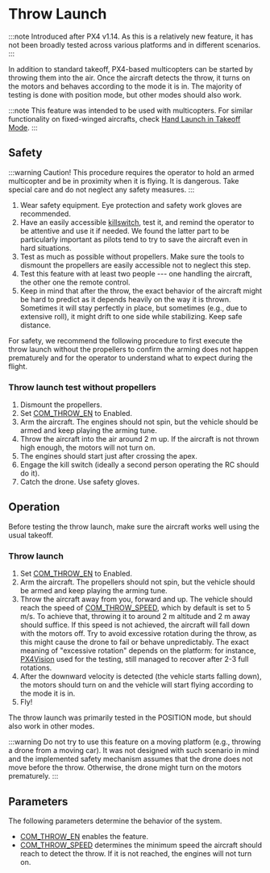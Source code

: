 # Throw Launch

:::note
Introduced after PX4 v1.14. As this is a relatively new feature, it has not been
broadly tested across various platforms and in different scenarios. 
:::

In addition to standard takeoff, PX4-based multicopters can be started by
throwing them into the air. Once the aircraft detects the throw, it turns on
the motors and behaves according to the mode it is in. The majority of testing
is done with position mode, but other modes should also work.

:::note
This feature was intended to be used with multicopters. For similar
functionality on fixed-winged aircrafts, check
[Hand Launch in Takeoff Mode](../flight_modes_fw/takeoff.md#catapult-hand-launch).
:::

## Safety

:::warning
Caution! This procedure requires the operator to hold an armed multicopter and
be in proximity when it is flying. It is dangerous. Take special care and do not
neglect any safety measures.
:::

1. Wear safety equipment. Eye protection and safety work gloves are recommended.
1. Have an easily accessible [killswitch](../config/safety.md#kill-switch), test
   it, and remind the operator to be attentive and use it if needed. We found the
   latter part to be particularly important as pilots tend to try to save the
   aircraft even in hard situations. 
1. Test as much as possible without propellers. Make sure the tools to dismount
   the propellers are easily accessible not to neglect this step.
1. Test this feature with at least two people --- one handling the aircraft, the
   other one the remote control.
1. Keep in mind that after the throw, the exact behavior of the aircraft might
   be hard to predict as it depends heavily on the way it is thrown. Sometimes
   it will stay perfectly in place, but sometimes (e.g., due to extensive roll),
   it might drift to one side while stabilizing. Keep safe distance.

For safety, we recommend the following procedure to first execute the throw
launch without the propellers to confirm the arming does not happen prematurely
and for the operator to understand what to expect during the flight.

### Throw launch test without propellers

1. Dismount the propellers.
1. Set [COM_THROW_EN](../advanced_config/parameter_reference.md#COM_THROW_EN) to Enabled.
1. Arm the aircraft. The engines should not spin, but the vehicle should be
   armed and keep playing the arming tune.
1. Throw the aircraft into the air around 2 m up. If the aircraft is not thrown
   high enough, the motors will not turn on.
1. The engines should start just after crossing the apex.
1. Engage the kill switch (ideally a second person operating the RC should do it).
1. Catch the drone. Use safety gloves.

## Operation

Before testing the throw launch, make sure the aircraft works well using the
usual takeoff. 

### Throw launch

1. Set [COM_THROW_EN](../advanced_config/parameter_reference.md#COM_THROW_EN) to Enabled.
1. Arm the aircraft. The propellers should not spin, but the vehicle should be
   armed and keep playing the arming tune.
1. Throw the aircraft away from you, forward and up. The vehicle should reach
   the speed of
   [COM_THROW_SPEED](../advanced_config/parameter_reference.md#COM_THROW_SPEED),
   which by default is set to 5 m/s. To achieve that, throwing it to around 2 m
   altitude and 2 m away should suffice. If this speed is not achieved, the
   aircraft will fall down with the motors off. Try to avoid excessive rotation
   during the throw, as this might cause the drone to fail or behave
   unpredictably. The exact meaning of "excessive rotation" depends on the
   platform: for instance, [PX4Vision](../complete_vehicles/px4_vision_kit.md)
   used for the testing, still managed to recover after 2-3 full rotations.
1. After the downward velocity is detected (the vehicle starts falling down),
   the motors should turn on and the vehicle will start flying according to the
   mode it is in.
1. Fly!

The throw launch was primarily tested in the POSITION mode, but should also work
in other modes.

:::warning
Do not try to use this feature on a moving platform (e.g., throwing a drone from
a moving car). It was not designed with such scenario in mind and the implemented
safety mechanism assumes that the drone does not move before the throw.
Otherwise, the drone might turn on the motors prematurely.
:::

## Parameters

The following parameters determine the behavior of the system. 

- [COM_THROW_EN](../advanced_config/parameter_reference.md#COM_THROW_EN) enables the feature.
- [COM_THROW_SPEED](../advanced_config/parameter_reference.md#COM_THROW_SPEED) determines 
  the minimum speed the aircraft should reach to detect the throw. If it is not
  reached, the engines will not turn on.
